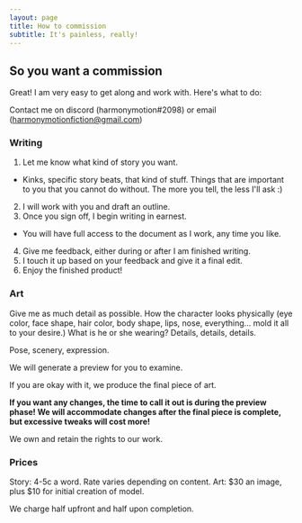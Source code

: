 ```yaml
---
layout: page
title: How to commission
subtitle: It's painless, really!
---
```


## So you want a commission
Great! I am very easy to get along and work with. Here's what to do:

Contact me on discord (harmonymotion#2098) or email (harmonymotionfiction@gmail.com)

### Writing
1. Let me know what kind of story you want.
- Kinks, specific story beats, that kind of stuff. Things that are important to you that you cannot do without. The more you tell, the less I'll ask :)
2. I will work with you and draft an outline.
3. Once you sign off, I begin writing in earnest.
- You will have full access to the document as I work, any time you like.
4. Give me feedback, either during or after I am finished writing.
5. I touch it up based on your feedback and give it a final edit.
6. Enjoy the finished product!

### Art
Give me as much detail as possible. How the character looks physically (eye color, face shape, hair color, body shape, lips, nose, everything... mold it all to your desire.) What is he or she wearing? Details, details, details.

Pose, scenery, expression.

We will generate a preview for you to examine.

If you are okay with it, we produce the final piece of art.

**If you want any changes, the time to call it out is during the preview phase! We will accommodate changes after the final piece is complete, but excessive tweaks will cost more!**

We own and retain the rights to our work.

### Prices
Story: 4-5c a word. Rate varies depending on content.
Art: $30 an image, plus $10 for initial creation of model.

We charge half upfront and half upon completion.
